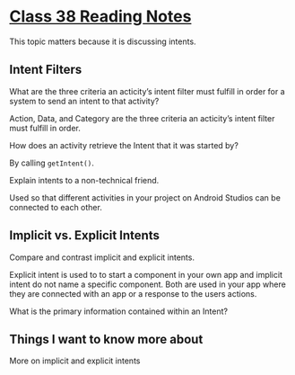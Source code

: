 # [Class 38 Reading Notes](https://github.com/snur206/reading-notes/blob/main/401/class38notes.md)

This topic matters because it is discussing intents.

## Intent Filters

What are the three criteria an acticity’s intent filter must fulfill in order for a system to send an intent to that activity?

Action, Data, and Category are the three criteria an acticity’s intent filter must fulfill in order.

How does an activity retrieve the Intent that it was started by?

By calling `getIntent()`.

Explain intents to a non-technical friend.

Used so that different activities in your project on Android Studios can be connected to each other.

## Implicit vs. Explicit Intents

Compare and contrast implicit and explicit intents.

Explicit intent is used to to start a component in your own app and implicit intent do not name a specific component. Both are used in your app where they are connected with an app or a response to the users actions.

What is the primary information contained within an Intent?



## Things I want to know more about

More on implicit and explicit intents
